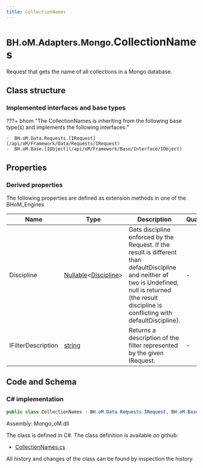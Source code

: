 ```yaml
---
title: CollectionNames
---
```


# <small>BH.oM.Adapters.Mongo.</small>**CollectionNames**

Request that gets the name of all collections in a Mongo database.

## Class structure

### Implemented interfaces and base types

???+ bhom "The CollectionNames is inheriting from the following base type(s) and implements the following interfaces:"

    -  BH.oM.Data.Requests.[IRequest](/api/oM/Framework/Data/Requests/IRequest)
    -  BH.oM.Base.[IObject](/api/oM/Framework/Base/Interface/IObject)


## Properties

### Derived properties

The following properties are defined as extension methods in one of the BHoM_Engines

| Name             | Type             | Description      | Quantity         | Engine           |
|------------------|------------------|------------------|------------------|------------------|
| Discipline | [Nullable](https://learn.microsoft.com/en-us/dotnet/api/System.Nullable-1?view=netstandard-2.0)&lt;[Discipline](/api/oM/Adapter/Adapters.Revit/Enums/Discipline)&gt; | Gets discipline enforced by the Request. If the result is different than defaultDiscipline and neither of two is Undefined, null is returned (the result discipline is conflicting with defaultDiscipline). | - | Revit_Engine |
| IFilterDescription | [string](https://learn.microsoft.com/en-us/dotnet/api/System.String?view=netstandard-2.0) | Returns a description of the filter represented by the given IRequest. | - | Revit_Engine |


## Code and Schema

### C# implementation

``` C# title="C#"
public class CollectionNames : BH.oM.Data.Requests.IRequest, BH.oM.Base.IObject
```

Assembly: Mongo_oM.dll

The class is defined in C#. The class definition is available on github:

- [CollectionNames.cs](https://github.com/BHoM/Mongo_Toolkit/blob/develop/Mongo_oM/Requests\CollectionNames.cs)

All history and changes of the class can be found by inspection the history.
